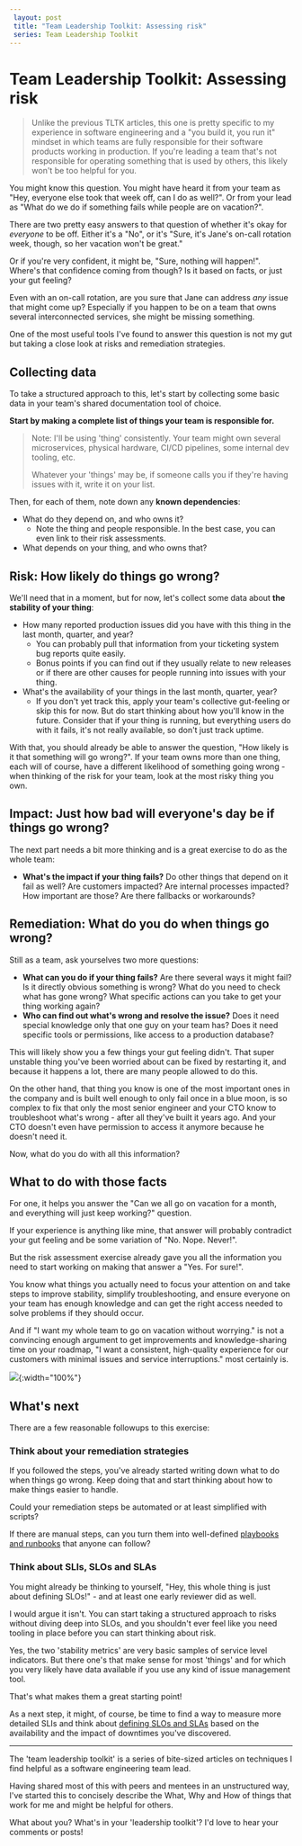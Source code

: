 ```yaml
---
 layout: post
 title: "Team Leadership Toolkit: Assessing risk"
 series: Team Leadership Toolkit
---
```


# Team Leadership Toolkit: Assessing risk

> Unlike the previous TLTK articles, this one is pretty specific to my experience in software engineering and a "you build it, you run it" mindset in which teams are fully responsible for their software products working in production.
> If you're leading a team that's not responsible for operating something that is used by others, this likely won't be too helpful for you.

You might know this question. You might have heard it from your team as "Hey, everyone else took that week off, can I do as well?".
Or from your lead as "What do we do if something fails while people are on vacation?".

There are two pretty easy answers to that question of whether it's okay for *everyone* to be off.
Either it's a "No", or it's "Sure, it's Jane's on-call rotation week, though, so her vacation won't be great."

Or if you're very confident, it might be, "Sure, nothing will happen!".
Where's that confidence coming from though? Is it based on facts, or just your gut feeling?

Even with an on-call rotation, are you sure that Jane can address *any* issue that might come up?
Especially if you happen to be on a team that owns several interconnected services, she might be missing something.

One of the most useful tools I've found to answer this question is not my gut but taking a close look at risks and remediation strategies.

## Collecting data

To take a structured approach to this, let's start by collecting some basic data in your team's shared documentation tool of choice.

**Start by making a complete list of things your team is responsible for.**

> Note: I'll be using 'thing' consistently. Your team might own several microservices, physical hardware, CI/CD pipelines, some internal dev tooling, etc. 
>
> Whatever your 'things' may be, if someone calls you if they're having issues with it, write it on your list. 

Then, for each of them, note down any **known dependencies**:
* What do they depend on, and who owns it?
  * Note the thing and people responsible. In the best case, you can even link to their risk assessments.
* What depends on your thing, and who owns that?

## Risk: How likely do things go wrong?

We'll need that in a moment, but for now, let's collect some data about **the stability of your thing**:

* How many reported production issues did you have with this thing in the last month, quarter, and year?
  * You can probably pull that information from your ticketing system bug reports quite easily.
  * Bonus points if you can find out if they usually relate to new releases or if there are other causes for people running into issues with your thing.
* What's the availability of your things in the last month, quarter, year?
  * If you don't yet track this, apply your team's collective gut-feeling or skip this for now. But do start thinking about how you'll know in the future. Consider that if your thing is running, but everything users do with it fails, it's not really available, so don't just track uptime.

With that, you should already be able to answer the question, "How likely is it that something will go wrong?".
If your team owns more than one thing, each will of course, have a different likelihood of something going wrong - when thinking of the risk for your team, look at the most risky thing you own.

## Impact: Just how bad will everyone's day be if things go wrong?

The next part needs a bit more thinking and is a great exercise to do as the whole team:

* **What's the impact if your thing fails?** Do other things that depend on it fail as well? Are customers impacted? Are internal processes impacted? How important are those? Are there fallbacks or workarounds?

## Remediation: What do you do when things go wrong?

Still as a team, ask yourselves two more questions:

* **What can you do if your thing fails?** Are there several ways it might fail? Is it directly obvious something is wrong? What do you need to check what has gone wrong? What specific actions can you take to get your thing working again?
* **Who can find out what's wrong and resolve the issue?** Does it need special knowledge only that one guy on your team has? Does it need specific tools or permissions, like access to a production database?

This will likely show you a few things your gut feeling didn't.
That super unstable thing you've been worried about can be fixed by restarting it, and because it happens a lot, there are many people allowed to do this.

On the other hand, that thing you know is one of the most important ones in the company and is built well enough to only fail once in a blue moon, is so complex to fix that only the most senior engineer and your CTO know to troubleshoot what's wrong - after all they've built it years ago. And your CTO doesn't even have permission to access it anymore because he doesn't need it.

Now, what do you do with all this information?

## What to do with those facts

For one, it helps you answer the "Can we all go on vacation for a month, and everything will just keep working?" question.

If your experience is anything like mine, that answer will probably contradict your gut feeling and be some variation of "No. Nope. Never!".

But the risk assessment exercise already gave you all the information you need to start working on making that answer a "Yes. For sure!".

You know what things you actually need to focus your attention on and take steps to improve stability, simplify troubleshooting, and ensure everyone on your team has enough knowledge and can get the right access needed to solve problems if they should occur.

And if "I want my whole team to go on vacation without worrying." is not a convincing enough argument to get improvements and knowledge-sharing time on your roadmap, "I want a consistent, high-quality experience for our customers with minimal issues and service interruptions." most certainly is.

![](https://riedmann.dev/img/tltk/risk-darkmode.png){:width="100%"}

## What's next

There are a few reasonable followups to this exercise: 

### Think about your remediation strategies

If you followed the steps, you've already started writing down what to do when things go wrong. Keep doing that and start thinking about how to make things easier to handle.

Could your remediation steps be automated or at least simplified with scripts?

If there are manual steps, can you turn them into well-defined [playbooks and runbooks](https://www.pagerduty.com/resources/learn/what-is-a-runbook/) that anyone can follow?

### Think about SLIs, SLOs and SLAs

You might already be thinking to yourself, "Hey, this whole thing is just about defining SLOs!" - and at least one early reviewer did as well.

I would argue it isn't. You can start taking a structured approach to risks without diving deep into SLOs, and you shouldn't ever feel like you need tooling in place before you can start thinking about risk.

Yes, the two 'stability metrics' are very basic samples of service level indicators. But there one's that make sense for most 'things' and for which you very likely have data available if you use any kind of issue management tool.

That's what makes them a great starting point!

As a next step, it might, of course, be time to find a way to measure more detailed SLIs and think about [defining SLOs and SLAs](https://cloud.google.com/blog/products/devops-sre/sre-fundamentals-sli-vs-slo-vs-sla) based on the availability and the impact of downtimes you've discovered.

---

The 'team leadership toolkit' is a series of bite-sized articles on techniques I find helpful as a software engineering team lead.

Having shared most of this with peers and mentees in an unstructured way, I've started this to concisely describe the What, Why and How of things that work for me and might be helpful for others. 

What about you?  What's in your 'leadership toolkit'? 
I'd love to hear your comments or posts!